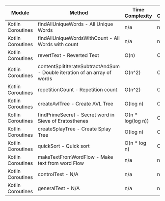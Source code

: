 | Module | Method | Time Complexity | Space Complexity | Repetitions | Measured Duration | Machine |
|---|---|---|---|---|---|---|
| Kotlin Coroutines | findAllUniqueWords - All Unique Words | n/a | n/a | 10000 | 2918 | Prototype |
| Kotlin Coroutines | findAllUniqueWordsWithCount - All Words with count | n/a | n/a | 10000 | 1283 | Prototype |
| Kotlin Coroutines | revertText - Reverted Text | O(n) | O(1) | 10000 | 637 | Prototype |
| Kotlin Coroutines | contentSplitIterateSubtractAndSum - Double iteration of an array of words | O(n^2) | O(1) | 10000 | 1990 | Prototype |
| Kotlin Coroutines | repetitionCount - Repetition count | O(n^2) | O(n) | 10000 | 1781 | Prototype |
| Kotlin Coroutines | createAvlTree - Create AVL Tree | O(log n) | O(n) | 10000 | 449 | Prototype |
| Kotlin Coroutines | findPrimeSecret - Secret word in Sieve of Eratosthenes | O(n * log(log n)) | O(n) | 10000 | 792 | Prototype |
| Kotlin Coroutines | createSplayTree - Create Splay Tree | O(log n) | O(n) | 10000 | 1092 | Prototype |
| Kotlin Coroutines | quickSort - Quick sort | O(n * log n) | O(log n) | 10000 | 3937 | Prototype |
| Kotlin Coroutines | makeTextFromWordFlow - Make text from word Flow | n/a | n/a | 10000 | 1217 | Prototype |
| Kotlin Coroutines | controlTest - N/A | n/a | n/a | 10000 | 1112 | Prototype |
| Kotlin Coroutines | generalTest - N/A | n/a | n/a | 10000 | 156 | Prototype |
